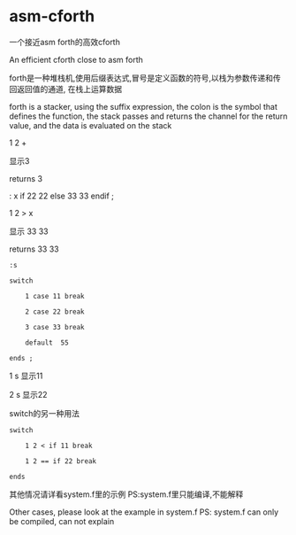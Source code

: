 # asm-cforth
一个接近asm forth的高效cforth

An efficient cforth close to asm forth

forth是一种堆栈机,使用后缀表达式,冒号是定义函数的符号,以栈为参数传递和传回返回值的通道, 在栈上运算数据

forth is a stacker, using the suffix expression, the colon is the symbol that defines the function, the stack passes and returns the channel for the return value, and the data is evaluated on the stack

1 2 +

显示3 

returns 3

: x	if 22 22 else 33 33 endif ;

1 2 > x

显示 33 33

returns 33 33

	:s

	switch 

		1 case 11 break 
	
		2 case 22 break
	
		3 case 33 break 
	
		default  55 
	
	ends ;

1 s 显示11

2 s 显示22

switch的另一种用法


	switch

		1 2 < if 11 break
  
		1 2 == if 22 break
  
	ends


其他情况请详看system.f里的示例
PS:system.f里只能编译,不能解释

Other cases, please look at the example in system.f
PS: system.f can only be compiled, can not explain

